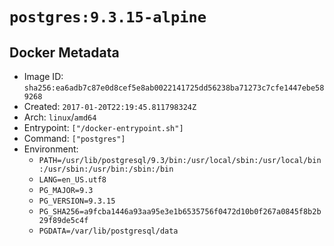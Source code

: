 # `postgres:9.3.15-alpine`

## Docker Metadata

- Image ID: `sha256:ea6adb7c87e0d8cef5e8ab0022141725dd56238ba71273c7cfe1447ebe589268`
- Created: `2017-01-20T22:19:45.811798324Z`
- Arch: `linux`/`amd64`
- Entrypoint: `["/docker-entrypoint.sh"]`
- Command: `["postgres"]`
- Environment:
  - `PATH=/usr/lib/postgresql/9.3/bin:/usr/local/sbin:/usr/local/bin:/usr/sbin:/usr/bin:/sbin:/bin`
  - `LANG=en_US.utf8`
  - `PG_MAJOR=9.3`
  - `PG_VERSION=9.3.15`
  - `PG_SHA256=a9fcba1446a93aa95e3e1b6535756f0472d10b0f267a0845f8b2b29f89de5c4f`
  - `PGDATA=/var/lib/postgresql/data`
